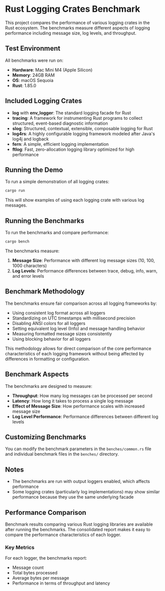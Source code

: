 # Rust Logging Crates Benchmark

This project compares the performance of various logging crates in the Rust ecosystem. The benchmarks measure different aspects of logging performance including message size, log levels, and throughput.

## Test Environment

All benchmarks were run on:

- **Hardware**: Mac Mini M4 (Apple Silicon)
- **Memory**: 24GB RAM
- **OS**: macOS Sequoia
- **Rust**: 1.85.0

## Included Logging Crates

- **log** with **env_logger**: The standard logging facade for Rust
- **tracing**: A framework for instrumenting Rust programs to collect structured, event-based diagnostic information
- **slog**: Structured, contextual, extensible, composable logging for Rust
- **log4rs**: A highly configurable logging framework modeled after Java's log4j and logback
- **fern**: A simple, efficient logging implementation
- **ftlog**: Fast, zero-allocation logging library optimized for high performance

## Running the Demo

To run a simple demonstration of all logging crates:

```bash
cargo run
```

This will show examples of using each logging crate with various log messages.

## Running the Benchmarks

To run the benchmarks and compare performance:

```bash
cargo bench
```

The benchmarks measure:

1. **Message Size**: Performance with different log message sizes (10, 100, 1000 characters)
2. **Log Levels**: Performance differences between trace, debug, info, warn, and error levels

## Benchmark Methodology

The benchmarks ensure fair comparison across all logging frameworks by:

- Using consistent log format across all loggers
- Standardizing on UTC timestamps with millisecond precision
- Disabling ANSI colors for all loggers
- Setting equivalent log level (Info) and message handling behavior
- Measuring formatted message sizes consistently
- Using blocking behavior for all loggers

This methodology allows for direct comparison of the core performance characteristics of each logging framework without being affected by differences in formatting or configuration.

## Benchmark Aspects

The benchmarks are designed to measure:

- **Throughput**: How many log messages can be processed per second
- **Latency**: How long it takes to process a single log message
- **Effect of Message Size**: How performance scales with increased message size
- **Log Level Performance**: Performance differences between different log levels

## Customizing Benchmarks

You can modify the benchmark parameters in the `benches/common.rs` file and individual benchmark files in the `benches/` directory.

## Notes

- The benchmarks are run with output loggers enabled, which affects performance
- Some logging crates (particularly log implementations) may show similar performance because they use the same underlying facade

## Performance Comparison

Benchmark results comparing various Rust logging libraries are available after running the benchmarks. The consolidated report makes it easy to compare the performance characteristics of each logger.

### Key Metrics

For each logger, the benchmarks report:

- Message count
- Total bytes processed
- Average bytes per message
- Performance in terms of throughput and latency
